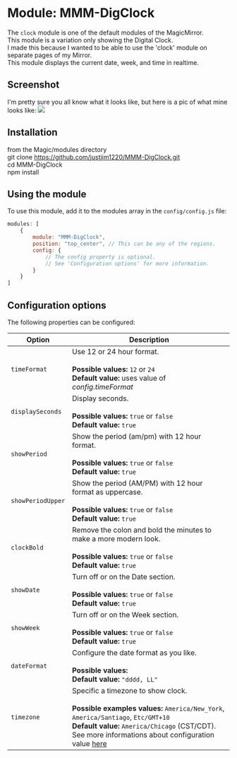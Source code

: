 # Module: MMM-DigClock
The `clock` module is one of the default modules of the MagicMirror.<br>
This module is a variation only showing the Digital Clock.<br>
I made this because I wanted to be able to use the 'clock' module on separate pages of my Mirror.<br>
This module displays the current date, week, and time in realtime.<br>

## Screenshot
I'm pretty sure you all know what it looks like, but here is a pic of what mine looks like:
![](Capture2.JPG)

## Installation
from the Magic/modules directory<br>
git clone https://github.com/justjim1220/MMM-DigClock.git<br>
cd MMM-DigClock<br>
npm install<br>

## Using the module
To use this module, add it to the modules array in the `config/config.js` file:
````javascript
modules: [
	{
		module: "MMM-DigClock",
		position: "top_center",	// This can be any of the regions.
		config: {
			// The config property is optional.
			// See 'Configuration options' for more information.
		}
	}
]
````
## Configuration options
The following properties can be configured:

| Option            | Description
| ----------------- | -----------
| `timeFormat`      | Use 12 or 24 hour format. <br><br> **Possible values:** `12` or `24` <br> **Default value:** uses value of _config.timeFormat_
| `displaySeconds`  | Display seconds. <br><br> **Possible values:** `true` or `false` <br> **Default value:** `true`
| `showPeriod`      | Show the period (am/pm) with 12 hour format. <br><br> **Possible values:** `true` or `false` <br> **Default value:** `true`
| `showPeriodUpper` | Show the period (AM/PM) with 12 hour format as uppercase. <br><br> **Possible values:** `true` or `false` <br> **Default value:** `true`
| `clockBold`       | Remove the colon and bold the minutes to make a more modern look. <br><br> **Possible values:** `true` or `false` <br> **Default value:** `true`
| `showDate`        | Turn off or on the Date section. <br><br> **Possible values:** `true` or `false` <br> **Default value:** `true`
| `showWeek`        | Turn off or on the Week section. <br><br> **Possible values:** `true` or `false` <br> **Default value:** `true`
| `dateFormat`      | Configure the date format as you like. <br><br> **Possible values:** <br> **Default value:** `"dddd, LL"`
| `timezone`        | Specific a timezone to show clock. <br><br> **Possible examples values:** `America/New_York`, `America/Santiago`, `Etc/GMT+10` <br> **Default value:** `America/Chicago` (CST/CDT). See more informations about configuration value [here](https://momentjs.com/timezone/docs/#/data-formats/packed-format/)
